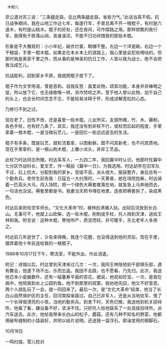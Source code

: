      木棍儿 

  崇公道对苏三说：“三条腿走路，总比两条腿走路，省些力气。”此话当真不假。抗日战争期间，我在山地工作近七年，每逢行军，手里总离不开一根棍子，有时是六道木，有时是山桃木。棍子的好处，还在夜间，可作探路之用。那样频繁的夜行军，我得免于跌落山涧，丧身溪流，不能不归功伴随我的那些木棍。 

  形象是不大雅观的：小小年纪，破衣烂裳，鞋帽不整。左边一个洋瓷碗，右边一个干粮袋，手里一棍木棍。如果走在本乡本土的道路上，我心里是会犯些嘀咕的。但那时我是离家千里之外，而从事的是神圣的抗日工作，人皆以我为战士，绝不会把我当成乞儿。 

  抗战胜利，回到家乡平原，我就把棍子放下了。 

  棍子作为文学用语，曾是恶称。自我反思：虽爱此物，颂其功能，本身并非棒喝之徒，所以放下它，也无缘歌喉一转，另作焚呗之声。至于他人曾以此物，加于自己的头上，也会长时间念念不忘，不能轻易冰释于怀，形成谅解宽松的心态。 

  乃修行不到之过。 

  现在老了，旧性不改，还是喜爱一些木棍。儿女所买，友朋所赠，竹、木、藤制，各色手杖，也有好几条了。其实，我还没有到非杖不行，或杖而后起的程度，手里拿着一根木棍，一是当做玩艺儿，一是回忆一些远远逝去的生活。 

  棍子有多条，既是玩艺，就轮流着拿，以图新鲜。既不问其新老，也不问其质地。现在手里拿的，是一根山荆木棍，上雕小龙头，并非工艺品。 

  此杖乃时达同志所赠。时达系军人，一九四二年，我回冀中时认识。他那时任冀中七分区作战科长，爱文艺，作一稿投《冀中一日》，为我选用。时达幼年在旧军队干过，后上抗大，分配到我的家乡。官级不高，派头很大，服装整齐，身后总有一个勤务兵。老伴生前告我：日寇五一大扫荡时，一天黄昏，她在场院抱柴，时达骑着一匹高头大马，闯入场院，把一个绿色大褥套推落在地，就急急上马奔驰而去，一句话也没说。褥套里都是书。我妻当天把书埋在地里，连夜把褥套拆了，染成黑色。 

  时达后来担任空军师长。“文化大革命”时，被林彪诱捕入狱。出狱后流放到长白山。无事可干，他就上山砍柴，选一些木棍，削制成手杖，托人捎到天津，送给王林和我。附言说：这种木棍，寒地所产，质坚而轻，并可暖手，东北老年人多用之。 

  时达前几年逝世了，讣告来得晚，我连个花圈，也没得送到他的灵前。现在手里，摆弄着他十年前送给我的一根棍子。 

  1986年10月17日下午，寒流至，不能外出，作此消遣。 

  附记：进城以后，时达曾到天津来过几次：一次，我同王林陪他到干部俱乐部，遇有舞会，他遂下场不出，乐而忘返。我因不会跳，也不愿看，乃先归。此次，我送他日本小瓷器数件，还有一幅董寿平画的杏花。据说，他视如珍宝。一次，是我在病中，他陪我到水上公园钓鱼。他不耐那里的寂寞，我劝他先回，他又不好意思。两个人胡乱玩了一会，就一同回来了。最后一次，是“文化大革命”结束，他当了长白山自然保护区的主任，回河南探亲路过。自己已非军人，还是从当地驻军，借了一个长得很漂亮的小孩，当他的勤务兵。到舍下时，天色已晚，我送他到机关招待所，他看了看，嫌设备不好，坚决不住。只好托人给他联系了一处高级招待所，派汽车送去。此次，他给我带来长白山的松子，蘑菇，还有几种不知名的野菜，他都用破布缝制的小袋装好，并附以纸片说明。还送我一袋浮石，即澡堂用的擦脚石。 

  10月18日 

  一鸣扫描，雪儿校对 

